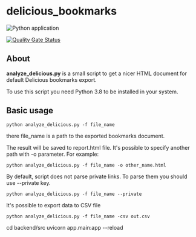 # delicious_bookmarks

![Python application](https://github.com/zhidelev/delicious_bookmarks/workflows/Python%20application/badge.svg?branch=master)

[![Quality Gate Status](https://sonarcloud.io/api/project_badges/measure?project=zhidelev_delicious_bookmarks&metric=alert_status)](https://sonarcloud.io/dashboard?id=zhidelev_delicious_bookmarks)

## About

**analyze_delicious.py** is a small script to get a nicer HTML document for default Delicious bookmarks export.

To use this script you need Python 3.8 to be installed in your system.

## Basic usage

    python analyze_delicious.py -f file_name

there file_name is a path to the exported bookmarks document.

The result will be saved to report.html file. It's possible to specify another path with -o parameter. For example:

    python analyze_delicious.py -f file_name -o other_name.html

By default, script does not parse private links. To parse them you should use --private key.

    python analyze_delicious.py -f file_name --private

It's possible to export data to CSV file

    python analyze_delicious.py -f file_name -csv out.csv

cd backend/src
uvicorn app.main:app --reload
